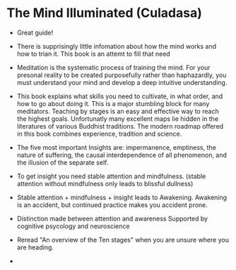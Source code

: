 # The Mind Illuminated (Culadasa)

- Great guide!

- There is supprisingly little infomation about how the mind works and how to trian it. This book is an attemt to fill that need

- Meditation is the systematic process of training the mind.  For your presonal reality to be created purposefully rather than haphazardly, you must understand your mind and develop a deep intuitive understanding.

- This book explains what skills you need to cultivate, in what order, and how to go about doing it. This is a major stumbling block for many meditators.
  Teaching by stages is an easy and effective way to reach the highest goals.  Unfortunatly many excellent maps lie hidden in the literatures of various Buddhist traditions.
  The modern roadmap offered in this book combines experience, tradition and science.

- The five most important Insights are: impermanence, emptiness, the nature of suffering, the causal interdependence of all phenomenon, and the illusion of the separate self.

- To get insight you need stable attention and mindfulness. (stable attention without mindfulness only leads to blissful dullness)

- Stable attention + mindfulness + insight leads to Awakening. Awakening is an accident, but continued practice makes you accident prone. 

- Distinction made between attention and awareness
  Supported by cognitive psycology and neuroscience

- Reread "An overview of the Ten stages" when you are unsure where you are heading.

- 